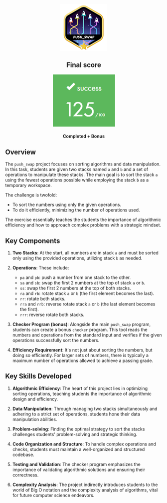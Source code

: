 
<div align=center>
<img src=https://github.com/Xanaco/42_00_Ressources/blob/main/push_swapm.png alt=Xanaco's 42Project Badge/>
<h2>Final score</h2>
<img src=https://github.com/Xanaco/42_00_Ressources/blob/main/125Grade.png alt=Xanaco's 42Project Score/>
<h4>Completed + Bonus</h4>
</div>

## Overview

The `push_swap` project focuses on sorting algorithms and data manipulation. In this task, students are given two stacks named `a` and `b` and a set of operations to manipulate these stacks. The main goal is to sort the stack `a` using the fewest operations possible while employing the stack `b` as a temporary workspace.

The challenge is twofold: 
- To sort the numbers using only the given operations.
- To do it efficiently, minimizing the number of operations used.

The exercise essentially teaches the students the importance of algorithmic efficiency and how to approach complex problems with a strategic mindset.

## Key Components

1. **Two Stacks**: At the start, all numbers are in stack `a` and must be sorted only using the provided operations, utilizing stack `b` as needed.

2. **Operations**: These include:
    - `pa` and `pb`: push a number from one stack to the other.
    - `sa` and `sb`: swap the first 2 numbers at the top of stack `a` or `b`.
    - `ss`: swap the first 2 numbers at the top of both stacks.
    - `ra` and `rb`: rotate stack `a` or `b` (the first element becomes the last).
    - `rr`: rotate both stacks.
    - `rra` and `rrb`: reverse rotate stack `a` or `b` (the last element becomes the first).
    - `rrr`: reverse rotate both stacks.

3. **Checker Program (bonus)**: Alongside the main `push_swap` program, students can create a bonus `checker` program. This tool reads the numbers and operations from the standard input and verifies if the given operations successfully sort the numbers.

4. **Efficiency Requirement**: It's not just about sorting the numbers, but doing so efficiently. For larger sets of numbers, there is typically a maximum number of operations allowed to achieve a passing grade.

## Key Skills Developed

1. **Algorithmic Efficiency**: The heart of this project lies in optimizing sorting operations, teaching students the importance of algorithmic design and efficiency.

2. **Data Manipulation**: Through managing two stacks simultaneously and adhering to a strict set of operations, students hone their data manipulation abilities.

3. **Problem-solving**: Finding the optimal strategy to sort the stacks challenges students' problem-solving and strategic thinking.

4. **Code Organization and Structure**: To handle complex operations and checks, students must maintain a well-organized and structured codebase.

5. **Testing and Validation**: The checker program emphasizes the importance of validating algorithmic solutions and ensuring their correctness.

6. **Complexity Analysis**: The project indirectly introduces students to the world of Big O notation and the complexity analysis of algorithms, vital for future computer science endeavors.
